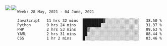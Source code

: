 <a href="https://github.com/anuraghazra/github-readme-stats">
  <img align="left" src="https://github-readme-stats.vercel.app/api?username=Tanesan&count_private=true&show_icons=true" />
</a>
<a href="https://github.com/anuraghazra/github-readme-stats">
  <img align="left" src="https://github-readme-stats.vercel.app/api/top-langs/?username=Tanesan" />
</a>

<!--START_SECTION:waka-->
```text
Week: 28 May, 2021 - 04 June, 2021

JavaScript   11 hrs 32 mins  █████████▓░░░░░░░░░░░░░░░   38.50 % 
Python       9 hrs 24 mins   ████████░░░░░░░░░░░░░░░░░   31.37 % 
PHP          2 hrs 53 mins   ██▒░░░░░░░░░░░░░░░░░░░░░░   09.63 % 
YAML         2 hrs 31 mins   ██░░░░░░░░░░░░░░░░░░░░░░░   08.44 % 
CSS          1 hr 2 mins     █░░░░░░░░░░░░░░░░░░░░░░░░   03.46 % 
```
<!--END_SECTION:waka-->
